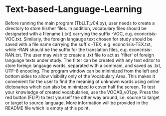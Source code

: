 # Text-based-Language-Learning
Before running the main program (TbLLT_v04.py), user needs to create a directory to store his/her files. In addition, vocabulary files should be designated with a filename (.txt) carrying the suffix -VOC, e.g. econcrisis-VOC.txt. Similarly, the foreign langauge text chosen for study should be saved with a file name carrying the suffix -TEX, e.g. econcrisis-TEX.txt, while -RAN should be the suffix for the translation files, e.g. econcrisis-RAN.txt. The user may wish to create a .txt file to act as 'filter' of foreign language texts under study. The filter can be created with any text editor to store foreign langauge words, separated with a commam, and saved as .txt, UTF-8 encoding. The program window can be minimized from the left and bottom sides to allow visibility only of the Vocabulary Area. This makes it convenient for the user to find the meaning of unknown words using online dictonaries which can also be minimized to cover half the screen. To test your knowledge of created vocabularies, use the VOCAB_v01.py. Press the red button (FLIP) to test yourself the other way around, i.e. source to target or target to source language.
More information will be provided in the README file which is empty at this point.
